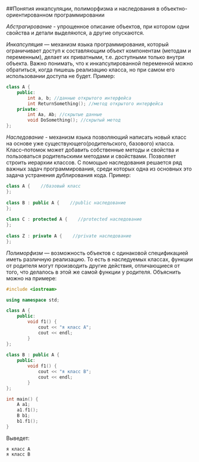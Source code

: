 ##Понятия инкапсуляции, полиморфизма и наследования в объектно-ориентированном программировании

*Абстрагирование* - упрощенное описание объектов, при котором одни свойства и детали выделяются, а другие опускаются.

*Инкапсуляция* — механизм языка программирования, который ограничивает доступ к составляющим объект компонентам (методам и переменным), делает их приватными, т.е. доступными только внутри объекта. Важно понимать, что к инкапсулированной переменной можно обратиться, когда пишешь реализацию класса, но при самом его использовании доступа не будет. Пример: 
```cpp
class A {
	public:
		int a, b; //данные открытого интерфейса
		int ReturnSomething(); //метод открытого интерфейса
	private:
		int Aa, Ab; //скрытые данные
		void DoSomething(); //скрытый метод
};
```

*Наследование* - механизм языка позволяющий написать новый класс на основе уже существующего(родительского, базового) класса. Класс–потомок может добавить собственные методы и свойства и пользоваться родительскими методами и свойствами. Позволяет строить иерархии классов. С помощью наследования решается ряд важных задач программирования, среди которых одна из основных это задача устранения дублирования кода. Пример:
```cpp
class A {    //базовый класс
};
 
class B : public A {    //public наследование
};
 
class C : protected A {    //protected наследование
};
 
class Z : private A {    //private наследование
};
```

*Полиморфизм* — возможность объектов с одинаковой спецификацией иметь различную реализацию. То есть в наследуемых классах, функции от родителя могут производить другие действия, отличающиеся от того, что делалось в этой же самой функции у родителя. Объяснить можно на примере:
```cpp
#include <iostream>

using namespace std;

class A {
	public:
		void f1() {
			cout << "я класс A";
			cout << endl;
		}
};
 
class B : public A {
	public:
		void f1() {
			cout << "я класс B";
			cout << endl;
		}
};

int main() {
	A a1;
	a1.f1();
	B b1;
	b1.f1();
}
```
Выведет:
```
я класс A
я класс B
```